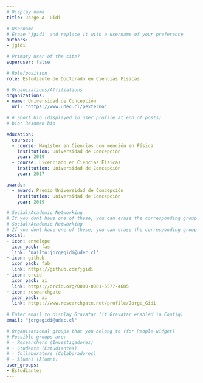 ```yaml
---
# Display name
title: Jorge A. Gidi

# Username
# Erase 'jgidi' and replace it with a username of your preference
authors:
- jgidi

# Primary user of the site?
superuser: false

# Role/position
role: Estudiante de Doctorado en Ciencias Físicas

# Organizations/Affiliations
organizations:
- name: Universidad de Concepción
  url: "https://www.udec.cl/pexterno"

# # Short bio (displayed in user profile at end of posts)
# bio: Resumen bio

education:
  courses:
  - course: Magíster en Ciencias con mención en Física
    institution: Universidad de Concepción
    year: 2019
  - course: Licenciado en Ciencias Físicas
    institution: Universidad de Concepción
    year: 2017

awards:
  - award: Premio Universidad de Concepción
    institution: Universidad de Concepción
    year: 2019

# Social/Academic Networking
# If you dont have one of these, you can erase the corresponding group
# Social/Academic Networking
# If you dont have one of these, you can erase the corresponding group
social:
- icon: envelope
  icon_pack: fas
  link: 'mailto:jorgegidi@udec.cl'
- icon: github
  icon_pack: fab
  link: https://github.com/jgidi
- icon: orcid
  icon_pack: ai
  link: https://orcid.org/0000-0001-5577-4685
- icon: researchgate
  icon_pack: ai
  link: https://www.researchgate.net/profile/Jorge_Gidi
  
# Enter email to display Gravatar (if Gravatar enabled in Config)
email: "jorgegidi@udec.cl"

# Organizational groups that you belong to (for People widget)
# Possible groups are:
# - Researchers (Investigadores)
# - Students (Estudiantes)
# - Collaborators (Colaboradores)
# - Alumni (Alumni)
user_groups:
- Estudiantes
---
```

